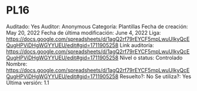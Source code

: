 # PL16

Auditado: Yes
Auditor: Anonymous
Categoría: Plantillas
Fecha de creación: May 20, 2022
Fecha de última modificación: June 4, 2022
Liga: https://docs.google.com/spreadsheets/d/1agQ2rf79rEYCF5mpLwuUIkyQcEQugHPViDHgWGYYUEU/edit#gid=1711905258
Link auditoría: https://docs.google.com/spreadsheets/d/1agQ2rf79rEYCF5mpLwuUIkyQcEQugHPViDHgWGYYUEU/edit#gid=1711905258
Nivel o status: Controlado
Nombre: https://docs.google.com/spreadsheets/d/1agQ2rf79rEYCF5mpLwuUIkyQcEQugHPViDHgWGYYUEU/edit#gid=1711905258
Resuelto?: No
Se utiliza?: Yes
Última versión: 1.1